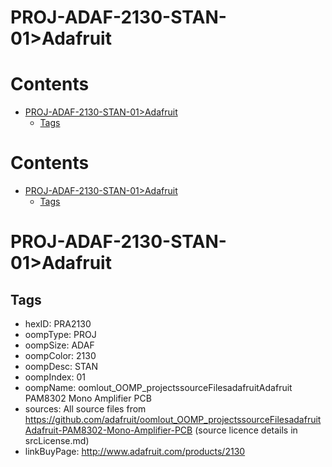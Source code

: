 
PROJ-ADAF-2130-STAN-01>Adafruit
===============================

Contents
========

* [PROJ-ADAF-2130-STAN-01>Adafruit](#proj-adaf-2130-stan-01adafruit)
	* [Tags](#tags)

Contents
========

* [PROJ-ADAF-2130-STAN-01>Adafruit](#proj-adaf-2130-stan-01adafruit)
	* [Tags](#tags)

# PROJ-ADAF-2130-STAN-01>Adafruit

## Tags

- hexID: PRA2130
- oompType: PROJ
- oompSize: ADAF
- oompColor: 2130
- oompDesc: STAN
- oompIndex: 01
- oompName: oomlout_OOMP_projectssourceFilesadafruitAdafruit PAM8302 Mono Amplifier PCB
- sources: All source files from https://github.com/adafruit/oomlout_OOMP_projectssourceFilesadafruitAdafruit-PAM8302-Mono-Amplifier-PCB (source licence details in srcLicense.md)
- linkBuyPage: http://www.adafruit.com/products/2130
